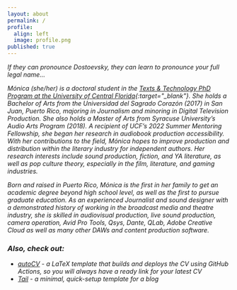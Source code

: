 ```yaml
---
layout: about
permalink: /
profile:
  align: left
  image: profile.png
published: true
---
```


<i>If they can pronounce Dostoevsky, they can learn to pronounce your full legal name...<i>

Mónica (she/her) is a doctoral student in the [Texts & Technology PhD Program at the University of Central Florida](https://cah.ucf.edu/textstech/who-we-are/our-students/){:target="_blank"}. She holds a Bachelor of Arts from the Universidad del Sagrado Corazón (2017) in San Juan, Puerto Rico, majoring in Journalism and minoring in Digital Television Production. She also holds a Master of Arts from Syracuse University’s Audio Arts Program (2018). A recipient of UCF’s 2022 Summer Mentoring Fellowship, she began her research in audiobook production accessibility. With her contributions to the field, Mónica hopes to improve production and distribution within the literary industry for independent authors.  Her research interests include sound production, fiction, and YA literature, as well as pop culture theory, especially in the film, literature, and gaming industries. 

Born and raised in Puerto Rico, Mónica is the first in her family to get an academic degree beyond high school level, as well as the first to pursue graduate education. As an experienced Journalist and sound designer with a demonstrated history of working in the broadcast media and theatre industry, she is skilled in audiovisual production, live sound production, camera operation, Avid Pro Tools, Qsys, Dante, QLab, Adobe Creative Cloud as well as many other DAWs and content production software.


### Also, check out:

- [autoCV](https://github.com/jitinnair1/autocv) - a LaTeX template that builds and deploys the CV using GitHub Actions, so you will always have a ready link for your latest CV
- [Tail](https://github.com/jitinnair1/tail) - a minimal, quick-setup template for a blog
